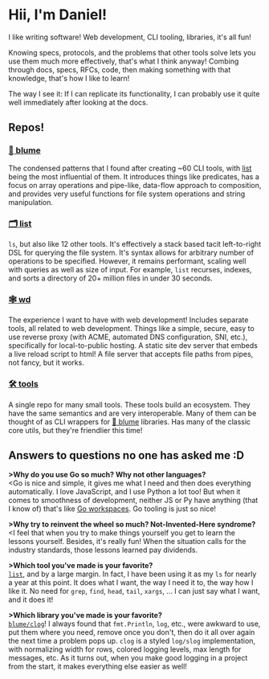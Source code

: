 # Hii, I'm Daniel!

I like writing software! Web development, CLI tooling, libraries, it's all fun!

Knowing specs, protocols, and the problems that other tools solve lets you use them much more effectively, that's what I think anyway! Combing through docs, specs, RFCs, code, then making something with that knowledge, that's how I like to learn!

The way I see it: If I can replicate its functionality, I can probably use it quite well immediately after looking at the docs.

## Repos!
### [:cherry_blossom: blume](../../../blume)

The condensed patterns that I found after creating ~60 CLI tools, with [list](../../../list) being the most influential of them. It introduces things like predicates, has a focus on array operations and pipe-like, data-flow approach to composition, and provides very useful functions for file system operations and string manipulation.

### [:card_index_dividers: list](../../../list)

`ls`, but also like 12 other tools. It's effectively a stack based tacit left-to-right DSL for querying the file system. It's syntax allows for arbitrary number of operations to be specified. However, it remains performant, scaling well with queries as well as size of input. For example, `list` recurses, indexes, and sorts a directory of 20+ million files in under 30 seconds.

### [:spider_web: wd](../../../wd)

The experience I want to have with web development! Includes separate tools, all related to web development. Things like a simple, secure, easy to use reverse proxy (with ACME, automated DNS configuration, SNI, etc.), specifically for local-to-public hosting. A static site dev server that embeds a live reload script to html! A file server that accepts file paths from pipes, not fancy, but it works.

### [:hammer_and_wrench: tools](../../../tools)

A single repo for many small tools. These tools build an ecosystem. They have the same semantics and are very interoperable. Many of them can be thought of as CLI wrappers for [:cherry_blossom: blume](../../../blume) libraries. Has many of the classic core utils, but they're friendlier this time!


## Answers to questions no one has asked me :D

**\>Why do you use Go so much? Why not other languages?**\
<Go is nice and simple, it gives me what I need and then does everything automatically. I love JavaScript, and I use Python a lot too! But when it comes to smoothness of development, neither JS or Py have anything (that I know of) that's like [Go workspaces](https://go.dev/blog/get-familiar-with-workspaces). Go tooling is just so nice!

**\>Why try to reinvent the wheel so much? Not-Invented-Here syndrome?**\
<I feel that when you try to make things yourself you get to learn the lessons yourself. Besides, it's really fun! When the situation calls for the industry standards, those lessons learned pay dividends.

**\>Which tool you've made is your favorite?**\
[`list`](../../../list), and by a large margin. In fact, I have been using it as my `ls` for nearly a year at this point. It does what I want, the way I need it to, the way how I like it. No need for `grep`, `find`, `head`, `tail`, `xargs`, ... I can just say what I want, and it does it!

**\>Which library you've made is your favorite?**\
[`blume/clog`](../../../blume/tree/main/clog)! I always found that `fmt.Println`, `log`, etc., were awkward to use, put them where you need, remove once you don't, then do it all over again the next time a problem pops up. `clog` is a styled `log/slog` implementation, with normalizing width for rows, colored logging levels, max length for messages, etc. As it turns out, when you make good logging in a project from the start, it makes everything else easier as well!

